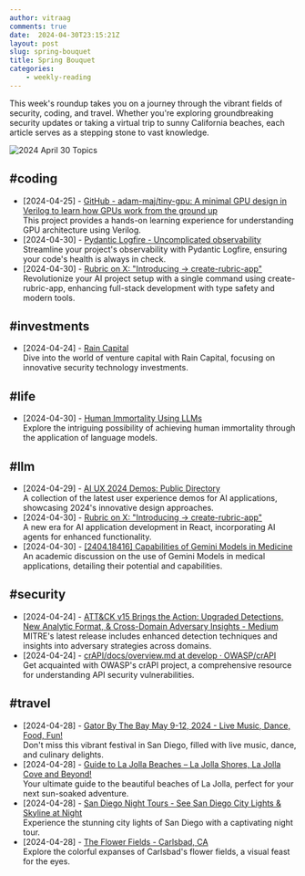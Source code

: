 ```yaml
---
author: vitraag
comments: true
date:  2024-04-30T23:15:21Z
layout: post
slug: spring-bouquet
title: Spring Bouquet
categories: 
    - weekly-reading
---
```

This week's roundup takes you on a journey through the vibrant fields of security, coding, and travel. Whether you're exploring groundbreaking security updates or taking a virtual trip to sunny California beaches, each article serves as a stepping stone to vast knowledge. 

![2024 April 30 Topics](https://images.unsplash.com/photo-1470240731273-7821a6eeb6bd?q=80&w=2070&auto=format&fit=crop&ixlib=rb-4.0.3&ixid=M3wxMjA3fDB8MHxwaG90by1wYWdlfHx8fGVufDB8fHx8fA%3D%3D) 

## #coding
- [2024-04-25] - [GitHub - adam-maj/tiny-gpu: A minimal GPU design in Verilog to learn how GPUs work from the ground up](https://github.com/adam-maj/tiny-gpu)  
  This project provides a hands-on learning experience for understanding GPU architecture using Verilog.
- [2024-04-30] - [Pydantic Logfire - Uncomplicated observability](https://pydantic.dev/logfire)  
  Streamline your project's observability with Pydantic Logfire, ensuring your code's health is always in check.
- [2024-04-30] - [Rubric on X: "Introducing → create-rubric-app"](https://twitter.com/rubriclabs/status/1719812696575529220?s=46&t=eKlUFsAeUsm0H4Ny_spTBw)  
  Revolutionize your AI project setup with a single command using create-rubric-app, enhancing full-stack development with type safety and modern tools.

## #investments
- [2024-04-24] - [Rain Capital](https://raincap.vc/)  
  Dive into the world of venture capital with Rain Capital, focusing on innovative security technology investments.

## #life
- [2024-04-30] - [Human Immortality Using LLMs](https://danielmiessler.com/p/human-immortality-using-llms)  
  Explore the intriguing possibility of achieving human immortality through the application of language models.

## #llm
- [2024-04-29] - [AI UX 2024 Demos: Public Directory](https://t.co/J0h7dwlf22?ssr=true)  
  A collection of the latest user experience demos for AI applications, showcasing 2024's innovative design approaches.
- [2024-04-30] - [Rubric on X: "Introducing → create-rubric-app"](https://twitter.com/RubricLabs/status/1719812696575529220)  
  A new era for AI application development in React, incorporating AI agents for enhanced functionality.
- [2024-04-30] - [[2404.18416] Capabilities of Gemini Models in Medicine](https://arxiv.org/abs/2404.18416)  
  An academic discussion on the use of Gemini Models in medical applications, detailing their potential and capabilities.

## #security
- [2024-04-24] - [ATT&CK v15 Brings the Action: Upgraded Detections, New Analytic Format, & Cross-Domain Adversary Insights - Medium](https://medium.com/mitre-attack/attack-v15-26685f300acc)  
  MITRE's latest release includes enhanced detection techniques and insights into adversary strategies across domains.
- [2024-04-24] - [crAPI/docs/overview.md at develop · OWASP/crAPI](https://github.com/OWASP/crAPI/blob/develop/docs/overview.md)  
  Get acquainted with OWASP's crAPI project, a comprehensive resource for understanding API security vulnerabilities.

## #travel
- [2024-04-28] - [Gator By The Bay May 9-12, 2024 - Live Music, Dance, Food, Fun!](https://gatorbythebay.com/)  
  Don't miss this vibrant festival in San Diego, filled with live music, dance, and culinary delights.
- [2024-04-28] - [Guide to La Jolla Beaches – La Jolla Shores, La Jolla Cove and Beyond!](https://www.sandiego.org/explore/things-to-do/beaches-bays/la-jolla.aspx)  
  Your ultimate guide to the beautiful beaches of La Jolla, perfect for your next sun-soaked adventure.
- [2024-04-28] - [San Diego Night Tours - See San Diego City Lights & Skyline at Night](https://www.trolleytours.com/san-diego/night-tour)  
  Experience the stunning city lights of San Diego with a captivating night tour.
- [2024-04-28] - [The Flower Fields - Carlsbad, CA](https://www.theflowerfields.com/)  
  Explore the colorful expanses of Carlsbad's flower fields, a visual feast for the eyes.

